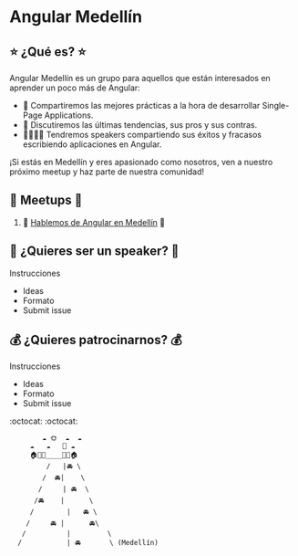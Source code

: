 # Angular Medellín

## :star: ¿Qué es? :star:

Angular Medellín es un grupo para aquellos que están interesados en aprender un poco más de Angular: 

- :muscle: Compartiremos las mejores prácticas a la hora de desarrollar Single-Page Applications.
- :raised_hands: Discutiremos las últimas tendencias, sus pros y sus contras.
- :boy::speech_balloon::girl::speech_balloon: Tendremos speakers compartiendo sus éxitos y fracasos escribiendo aplicaciones en Angular. 

¡Si estás en Medellín y eres apasionado como nosotros, ven a nuestro próximo meetup y haz parte de nuestra comunidad! 

## :calendar: Meetups :calendar:

1. :speech_balloon: [Hablemos de Angular en Medellín](./meetups/1.hablemos-de-angular-en-medellin) :speech_balloon:

## :microphone: ¿Quieres ser un speaker? :microphone:

Instrucciones
- Ideas
- Formato
- Submit issue

## :moneybag: ¿Quieres patrocinarnos? :moneybag:

Instrucciones
- Ideas
- Formato
- Submit issue


:octocat:
:octocat:




            ☁ 🌞  ☁  ☁
         ☁   ☁   🚁 ☁
         🏠🌴🌲____🌲🌴🏠
             /   |🚘 \
            /  🚘|    \
           /     | 🚘  \
          /🚘    |      \
         /        |   🚘 \
        /     🚘 |      🚘\
       /          |         \
      /           | 🚘       \ (Medellín)
        

